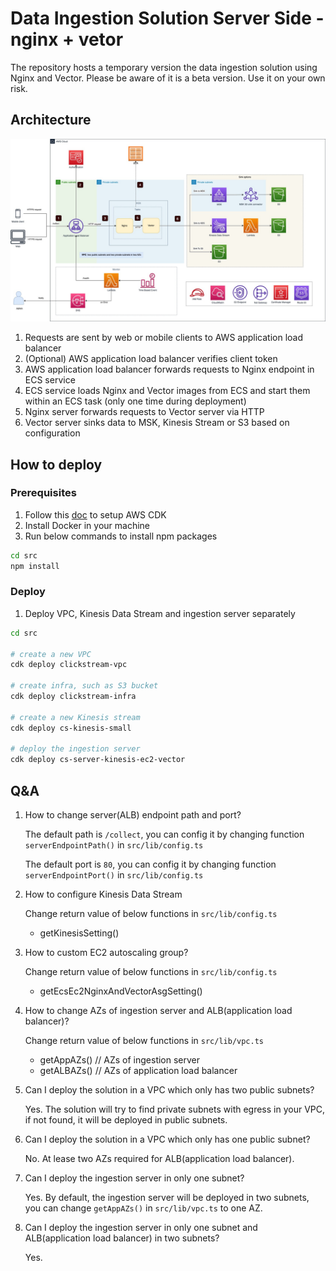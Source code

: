 # Data Ingestion Solution Server Side - nginx + vetor
The repository hosts a temporary version the data ingestion solution using Nginx and Vector. Please be aware of it is a beta version. Use it on your own risk.

## Architecture

![architecture](./doc/images/architecture.jpg)

1. Requests are sent by web or mobile clients to AWS application load balancer
2. (Optional) AWS application load balancer verifies client token
3. AWS application load balancer forwards requests to Nginx endpoint in ECS service
4. ECS service loads Nginx and Vector images from ECS and start them within an ECS task (only one time during deployment)
5. Nginx server forwards requests to Vector server via HTTP
6. Vector server sinks data to MSK, Kinesis Stream or S3 based on configuration

## How to deploy

### Prerequisites

1. Follow this [doc](https://docs.aws.amazon.com/cdk/v2/guide/getting_started.html) to setup AWS CDK
2. Install Docker in your machine
3. Run below commands to install npm packages 

```sh
cd src
npm install
```

### Deploy


1. Deploy VPC, Kinesis Data Stream and ingestion server separately

```sh
cd src

# create a new VPC
cdk deploy clickstream-vpc 

# create infra, such as S3 bucket
cdk deploy clickstream-infra

# create a new Kinesis stream
cdk deploy cs-kinesis-small

# deploy the ingestion server
cdk deploy cs-server-kinesis-ec2-vector

```

## Q&A

1. How to change server(ALB) endpoint path and port?

   The default path is `/collect`, you can config it by changing function `serverEndpointPath()` in `src/lib/config.ts`

   The default port is `80`, you can config it by changing function `serverEndpointPort()` in `src/lib/config.ts`

2. How to configure Kinesis Data Stream
   
   Change return value of below functions in `src/lib/config.ts`
   - getKinesisSetting()

3. How to custom EC2 autoscaling group?
    
    Change return value of below functions in `src/lib/config.ts`
    - getEcsEc2NginxAndVectorAsgSetting()
   
4. How to change AZs of ingestion server and ALB(application load balancer)? 
    
    Change return value of below functions in `src/lib/vpc.ts`
    - getAppAZs()  // AZs of ingestion server
    - getALBAZs()   // AZs of application load balancer

5. Can I deploy the solution in a VPC which only has two public subnets? 
   
   Yes. The solution will try to find private subnets with egress in your VPC, if not found, it will be deployed in public subnets.

6. Can I deploy the solution in a VPC which only has one public subnet?
   
   No. At lease two AZs required for ALB(application load balancer).

7. Can I deploy the ingestion server in only one subnet?
   
   Yes. By default, the ingestion server will be deployed in two subnets, you can change `getAppAZs()` in `src/lib/vpc.ts` to one AZ.

8. Can I deploy the ingestion server in only one subnet and ALB(application load balancer) in two subnets?
   
   Yes.


